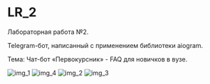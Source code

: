 # LR_2
Лабораторная работа №2.

Telegram-бот, написанный с применением библиотеки aiogram.

Тема: Чат-бот «Первокурсник» - FAQ для новичков в вузе.

![img_1](https://user-images.githubusercontent.com/102524912/235656303-aaaab1b1-0c1c-4983-ad42-b510ec90783b.jpg)
![img_4](https://user-images.githubusercontent.com/102524912/235656334-739f3ae7-1af1-4d71-b1c7-7f0fb9acb0cf.jpg)
![img_2](https://user-images.githubusercontent.com/102524912/235656360-3038afda-42e9-41f0-91bd-86860f18d0e3.jpg)
![img_3](https://user-images.githubusercontent.com/102524912/235656384-cb792367-6c3b-40f9-8ad5-fe59f7111036.jpg)
